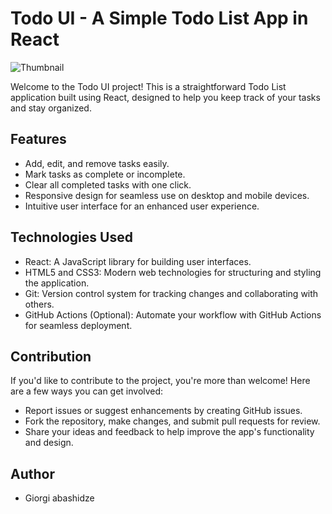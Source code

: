 # Todo UI - A Simple Todo List App in React

![Thumbnail](https://github.com/Abashidzeofficial/Todo-UI/assets/114133338/3748eea9-bc83-412c-a23a-1ef12da761f3)

Welcome to the Todo UI project! This is a straightforward Todo List application built using React, designed to help you keep track of your tasks and stay organized.

## Features

- Add, edit, and remove tasks easily.
- Mark tasks as complete or incomplete.
- Clear all completed tasks with one click.
- Responsive design for seamless use on desktop and mobile devices.
- Intuitive user interface for an enhanced user experience.

## Technologies Used

- React: A JavaScript library for building user interfaces.
- HTML5 and CSS3: Modern web technologies for structuring and styling the application.
- Git: Version control system for tracking changes and collaborating with others.
- GitHub Actions (Optional): Automate your workflow with GitHub Actions for seamless deployment.


## Contribution

If you'd like to contribute to the project, you're more than welcome! Here are a few ways you can get involved:

- Report issues or suggest enhancements by creating GitHub issues.
- Fork the repository, make changes, and submit pull requests for review.
- Share your ideas and feedback to help improve the app's functionality and design.

 ## Author
- Giorgi abashidze

